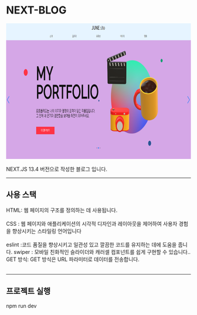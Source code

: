 # NEXT-BLOG

<img src="public/assets/images/5.png"  width="700" height="370">

NEXT.JS 13.4 버전으로 작성한 블로그 입니다.

******

사용 스택
---

HTML: 웹 페이지의 구조를 정의하는 데 사용됩니다.<br><br>
CSS : 웹 페이지와 애플리케이션의 시각적 디자인과 레이아웃을 제어하여 사용자 경험을 향상시키는 스타일링 언어입니다 <br><br>
eslint :코드 품질을 향상시키고 일관성 있고 깔끔한 코드를 유지하는 데에 도움을 줍니다.
swiper : 모바일 친화적인 슬라이더와 캐러셀 컴포넌트를 쉽게 구현할 수 있습니다..
GET 방식: GET 방식은 URL 파라미터로 데이터를 전송합니다.<br><br>

*******

프로젝트 실행
---
npm run dev











